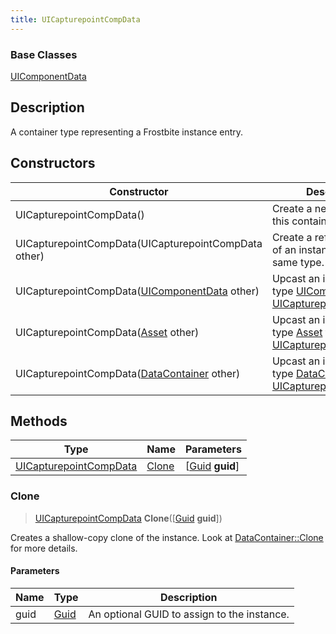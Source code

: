 ```yaml
---
title: UICapturepointCompData
---
```

### Base Classes

[UIComponentData](UIComponentData)

## Description

A container type representing a Frostbite instance entry.

## Constructors

| Constructor                                                                       | Description                                                                                                                         |
| --------------------------------------------------------------------------------- | ----------------------------------------------------------------------------------------------------------------------------------- |
| UICapturepointCompData()                                                          | Create a new instance of this container type.                                                                                       |
| UICapturepointCompData(UICapturepointCompData other)                              | Create a reference copy of an instance of the same type.                                                                            |
| UICapturepointCompData([UIComponentData](UIComponentData) other)                  | Upcast an instance of type [UIComponentData](UIComponentData) to [UICapturepointCompData](UICapturepointCompData).                  |
| UICapturepointCompData([Asset](Asset) other)                                      | Upcast an instance of type [Asset](Asset) to [UICapturepointCompData](UICapturepointCompData).                                      |
| UICapturepointCompData([DataContainer](/vext/ref/shared/class/datacontainer) other) | Upcast an instance of type [DataContainer](/vext/ref/shared/class/datacontainer) to [UICapturepointCompData](UICapturepointCompData). |

## Methods

| Type                                             | Name            | Parameters                                     |
| ------------------------------------------------ | --------------- | ---------------------------------------------- |
| [UICapturepointCompData](UICapturepointCompData) | [Clone](#clone) | \[[Guid](/vext/ref/shared/class/guid) **guid**\] |

### Clone

> [UICapturepointCompData](UICapturepointCompData) **Clone**(\[[Guid](/vext/ref/shared/class/guid) **guid**\])

Creates a shallow-copy clone of the instance. Look at [DataContainer::Clone](/vext/ref/shared/class/datacontainer#clone) for more details.

#### Parameters

| Name | Type         | Description                                 |
| ---- | ------------ | ------------------------------------------- |
| guid | [Guid](Guid) | An optional GUID to assign to the instance. |
